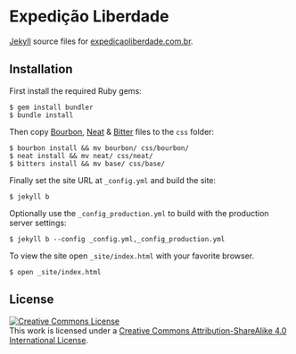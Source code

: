 # Expedição Liberdade

[Jekyll](http://jekyllrb.com) source files for [expedicaoliberdade.com.br](http://expedicaoliberdade.com.br).

## Installation

First install the required Ruby gems:

```console
$ gem install bundler
$ bundle install
```

Then copy [Bourbon](http://bourbon.io), [Neat](http://neat.bourbon.io) & [Bitter](http://bitters.bourbon.io/) files to the `css` folder:

```console
$ bourbon install && mv bourbon/ css/bourbon/
$ neat install && mv neat/ css/neat/
$ bitters install && mv base/ css/base/
```

Finally set the site URL at `_config.yml` and build the site:

```console
$ jekyll b
```

Optionally use the `_config_production.yml` to build with the production server settings:

```console
$ jekyll b --config _config.yml,_config_production.yml
```

To view the site open `_site/index.html` with your favorite browser.

```console
$ open _site/index.html
```
## License

[![Creative Commons License](https://i.creativecommons.org/l/by-sa/4.0/88x31.png)](http://creativecommons.org/licenses/by-sa/4.0/)  
This work is licensed under a [Creative Commons Attribution-ShareAlike 4.0 International License](http://creativecommons.org/licenses/by-sa/4.0/).